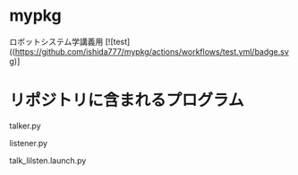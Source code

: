 # mypkg

ロボットシステム学講義用
[![test]((https://github.com/ishida777/mypkg/actions/workflows/test.yml/badge.svg)]

# リポジトリに含まれるプログラム
talker.py

listener.py

talk_lilsten.launch.py


